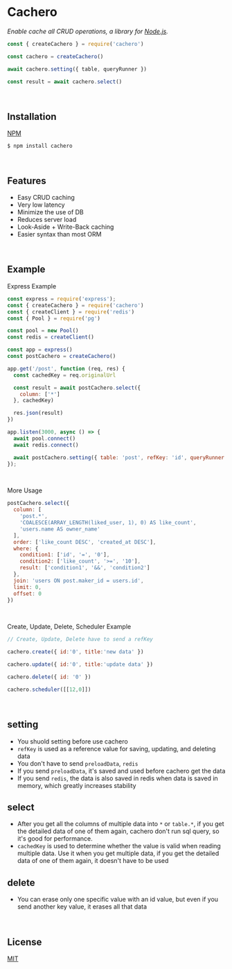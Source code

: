 # Cachero

*Enable cache all CRUD operations, a library for [Node.js](http://nodejs.org).*

```js
const { createCachero } = require('cachero')

const cachero = createCachero()

await cachero.setting({ table, queryRunner })

const result = await cachero.select()
```

<br>

## Installation

[NPM](https://www.npmjs.com/package/cachero)

```console
$ npm install cachero
```

<br>

## Features

  * Easy CRUD caching
  * Very low latency
  * Minimize the use of DB
  * Reduces server load
  * Look-Aside + Write-Back caching
  * Easier syntax than most ORM

<br>

## Example
Express Example
```js
const express = require('express');
const { createCachero } = require('cachero')
const { createClient } = require('redis')
const { Pool } = require('pg')

const pool = new Pool()
const redis = createClient()

const app = express()
const postCachero = createCachero()

app.get('/post', function (req, res) {
  const cachedKey = req.originalUrl

  const result = await postCachero.select({ 
    column: ['*']
  }, cachedKey)

  res.json(result)
})

app.listen(3000, async () => {
  await pool.connect()
  await redis.connect()

  await postCachero.setting({ table: 'post', refKey: 'id', queryRunner: pool, redis })
});
```

<br/>

More Usage
```js
postCachero.select({
  column: [
    'post.*',
    'COALESCE(ARRAY_LENGTH(liked_user, 1), 0) AS like_count',
    'users.name AS owner_name'
  ],
  order: ['like_count DESC', 'created_at DESC'],
  where: {
    condition1: ['id', '=', '0'],
    condition2: ['like_count', '>=', '10'],
    result: ['condition1', '&&', 'condition2']
  },
  join: 'users ON post.maker_id = users.id',
  limit: 0,
  offset: 0
})
```

<br/>

Create, Update, Delete, Scheduler Example
```js
// Create, Update, Delete have to send a refKey

cachero.create({ id:'0', title:'new data' })

cachero.update({ id:'0', title:'update data' })

cachero.delete({ id: '0' })

cachero.scheduler([[12,0]])
```

<br>

## setting
- You shuold setting before use cachero
- `refKey` is used as a reference value for saving, updating, and deleting data
- You don't have to send `preloadData`, `redis`
- If you send `preloadData`, it's saved and used before cachero get the data
- If you send `redis`, the data is also saved in redis 
  when data is saved in memory, which greatly increases stability

## select
- After you get all the columns of multiple data into `*` or `table.*`, 
  if you get the detailed data of one of them again, 
  cachero don't run sql query, so it's good for performance.
- `cachedKey` is used to determine whether the value is valid when reading multiple data. 
  Use it when you get multiple data, if you get the detailed data of one of them again, it doesn't have to be used

## delete
- You can erase only one specific value with an id value, 
  but even if you send another key value, it erases all that data

<br>

## License

  [MIT](LICENSE)